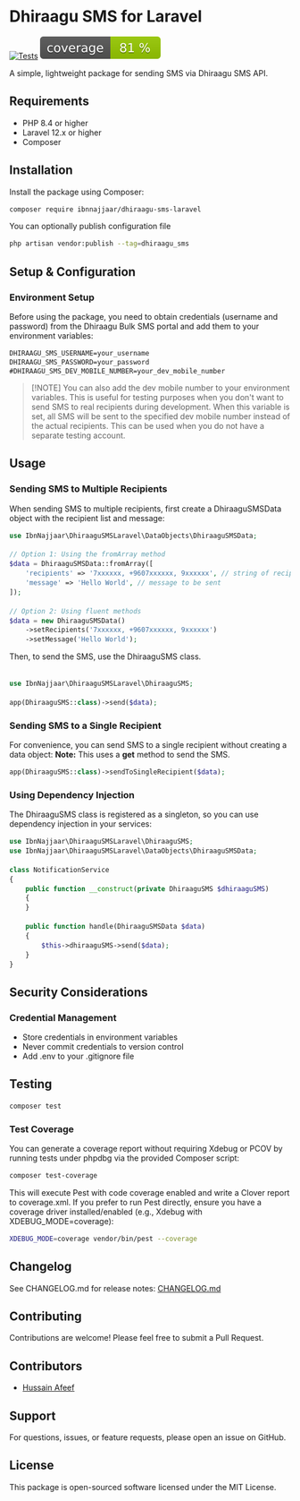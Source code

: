 # Dhiraagu SMS for Laravel

[![Tests](https://github.com/ibnnajjaar/dhiraagu-sms-laravel/workflows/Tests/badge.svg)](https://github.com/ibnnajjaar/dhiraagu-sms-laravel/actions)
![Code Coverage Badge](./.github/coverage.svg)

A simple, lightweight package for sending SMS via Dhiraagu SMS API.

## Requirements

- PHP 8.4 or higher
- Laravel 12.x or higher
- Composer

## Installation

Install the package using Composer:

```bash
composer require ibnnajjaar/dhiraagu-sms-laravel
```

You can optionally publish configuration file
```bash
php artisan vendor:publish --tag=dhiraagu_sms
```

## Setup & Configuration

### Environment Setup

Before using the package, you need to obtain credentials (username and password) from the Dhiraagu Bulk SMS portal and add them to your environment variables:

```env
DHIRAAGU_SMS_USERNAME=your_username
DHIRAAGU_SMS_PASSWORD=your_password
#DHIRAAGU_SMS_DEV_MOBILE_NUMBER=your_dev_mobile_number
```
> [!NOTE] You can also add the dev mobile number to your environment variables. This is useful for testing purposes when you don't want to send SMS to real recipients during development. When this variable is set, all SMS will be sent to the specified dev mobile number instead of the actual recipients.
> This can be used when you do not have a separate testing account.

## Usage
### Sending SMS to Multiple Recipients
When sending SMS to multiple recipients, first create a DhiraaguSMSData object with the recipient list and message:
```php
use IbnNajjaar\DhiraaguSMSLaravel\DataObjects\DhiraaguSMSData;

// Option 1: Using the fromArray method
$data = DhiraaguSMSData::fromArray([
    'recipients' => '7xxxxxx, +9607xxxxxx, 9xxxxxx', // string of recipients separated by comma
    'message' => 'Hello World', // message to be sent
]);

// Option 2: Using fluent methods
$data = new DhiraaguSMSData()
    ->setRecipients('7xxxxxx, +9607xxxxxx, 9xxxxxx')
    ->setMessage('Hello World');
```

Then, to send the SMS, use the DhiraaguSMS class.
```php

use IbnNajjaar\DhiraaguSMSLaravel\DhiraaguSMS;

app(DhiraaguSMS::class)->send($data);
```

### Sending SMS to a Single Recipient
For convenience, you can send SMS to a single recipient without creating a data object:
**Note:** This uses a **get** method to send the SMS.
```php
app(DhiraaguSMS::class)->sendToSingleRecipient($data);
```
### Using Dependency Injection
The DhiraaguSMS class is registered as a singleton, so you can use dependency injection in your services:

```php
use IbnNajjaar\DhiraaguSMSLaravel\DhiraaguSMS;
use IbnNajjaar\DhiraaguSMSLaravel\DataObjects\DhiraaguSMSData;

class NotificationService
{
    public function __construct(private DhiraaguSMS $dhiraaguSMS)
    {
    }
    
    public function handle(DhiraaguSMSData $data)
    {
        $this->dhiraaguSMS->send($data);
    }
}

```

## Security Considerations

### Credential Management
- Store credentials in environment variables
- Never commit credentials to version control
- Add .env to your .gitignore file

## Testing
```bash
composer test
```

### Test Coverage
You can generate a coverage report without requiring Xdebug or PCOV by running tests under phpdbg via the provided Composer script:
```bash
composer test-coverage
```
This will execute Pest with code coverage enabled and write a Clover report to coverage.xml. If you prefer to run Pest directly, ensure you have a coverage driver installed/enabled (e.g., Xdebug with XDEBUG_MODE=coverage):
```bash
XDEBUG_MODE=coverage vendor/bin/pest --coverage
```
## Changelog

See CHANGELOG.md for release notes: [CHANGELOG.md](./CHANGELOG.md)

## Contributing
Contributions are welcome! Please feel free to submit a Pull Request.

## Contributors
- [Hussain Afeef](https://abunooh.com)

## Support
For questions, issues, or feature requests, please open an issue on GitHub.

## License

This package is open-sourced software licensed under the MIT License.

